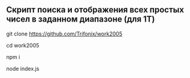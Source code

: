 ## Скрипт поиска и отображения всех простых чисел в заданном диапазоне (для 1Т)

git clone https://github.com/Trifonix/work2005

cd work2005

npm i

node index.js

